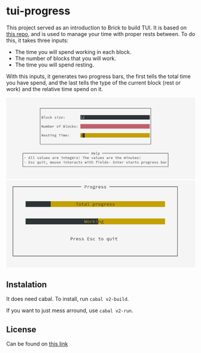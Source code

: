 # tui-progress

This project served as an introduction to Brick  to build
TUI. It is based on [this repo](https://github.com/quimpm/timeblocks), and is used
to manage your time with proper rests between. To do this,
it takes three inputs:
- The time you will spend working in each block.
- The number of blocks that you will work.
- The time you will spend resting.

With this inputs, it generates two progress bars, the first tells
the total time you have spend, and the last tells the type of
the current block (rest or work) and the relative time spend
on it.

![Form used](img/form.png)
![Progress Bars](img/progress.png)

## Instalation
It does need cabal. To install, run `cabal v2-build`.

If you want to just mess arround, use `cabal v2-run`.

## License
Can be found on [this link](LICENSE)


